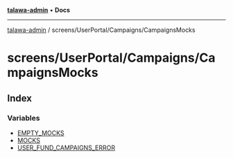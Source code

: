 [**talawa-admin**](../../../../README.md) • **Docs**

***

[talawa-admin](../../../../modules.md) / screens/UserPortal/Campaigns/CampaignsMocks

# screens/UserPortal/Campaigns/CampaignsMocks

## Index

### Variables

- [EMPTY\_MOCKS](variables/EMPTY_MOCKS.md)
- [MOCKS](variables/MOCKS.md)
- [USER\_FUND\_CAMPAIGNS\_ERROR](variables/USER_FUND_CAMPAIGNS_ERROR.md)
